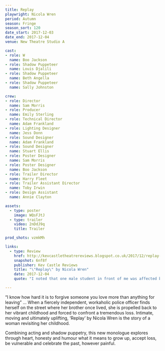 ```yaml
---
title: Replay
playwright: Nicola Wren
period: Autumn
season: Fringe
season_sort: 120
date_start: 2017-12-03
date_end: 2017-12-04
venue: New Theatre Studio A

cast:
- role: W
  name: Boo Jackson
- role: Shadow Puppeteer
  name: Louis Djalili
- role: Shadow Puppeteer
  name: Beth Angella
- role: Shadow Puppeteer
  name: Sally Johnston

crew:
- role: Director
  name: Sam Morris
- role: Producer
  name: Emily Sterling
- role: Technical Director
  name: Adam Frankland
- role: Lighting Designer
  name: Jess Donn
- role: Sound Designer
  name: Adam Frankland
- role: Sound Designer
  name: Stuart Ellis
- role: Poster Designer
  name: Sam Morris
- role: Poster Designer
  name: Boo Jackson
- role: Trailer Director
  name: Harry Fleet
- role: Trailer Assistant Director
  name: Toby Irwin
- role: Design Assistant
  name: Annie Clayton

assets:
  - type: poster
    image: WQsFJtJ
  - type: trailer
    video: 2nDdJ9q
    title: Trailer

prod_shots: vzmkMh

links:
  - type: Review
    href: http://kevcastletheatrereviews.blogspot.co.uk/2017/12/replay-by-nicola-wren-nottingham-new.html
    snapshot: 6nf8f
    publisher: Kev Castle Reviews
    title: "\"Replay\" by Nicola Wren"
    date: 2017-12-04
    quote: "I noted that one male student in front of me was affected by this story, and you can't have a greater accolade bestowed upon a cast and crew than evoking some emotion from your audience by a piece of art created with talent and love. Both evident in \"Replay\""

---
```


“I know how hard it is to forgive someone you love more than anything for leaving” ​…
When a fiercely independent, workaholic police officer finds herself on the street where her brother
once lived, she is propelled back to her vibrant childhood and forced to confront a tremendous loss.
Intimate, moving and ultimately uplifting, ‘Replay’ by Nicola Wren is the story of a woman revisiting
her childhood.

Combining acting and shadow puppetry, this new monologue explores through heart, honesty and humour what it means to grow up, accept loss, be vulnerable and celebrate the past, however painful.
